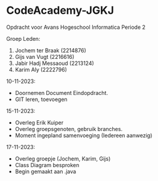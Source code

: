 # CodeAcademy-JGKJ
Opdracht voor Avans Hogeschool Informatica Periode 2

Groep Leden:
1. Jochem ter Braak (2214876)
2. Gijs van Vugt (2216616)
3. Jabir Hadj Messaoud (2213124)
4. Karim Aly (2222796)

10-11-2023:
- Doornemen Document Eindopdracht.
- GIT leren, toevoegen

15-11-2023:
- Overleg Erik Kuiper
- Overleg groepsgenoten, gebruik branches.
- Moment ingepland samenvoeging (Iedereen aanwezig)

17-11-2023:
- Overleg groepje (Jochem, Karim, Gijs)
- Class Diagram besproken
- Begin gemaakt aan .java
